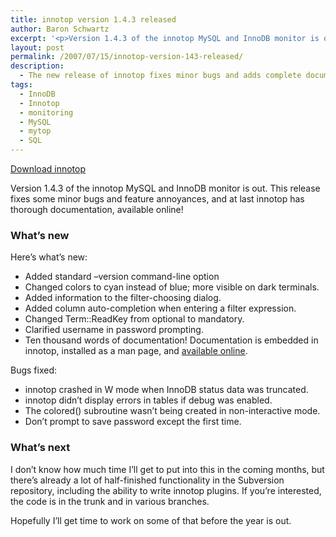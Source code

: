 ```yaml
---
title: innotop version 1.4.3 released
author: Baron Schwartz
excerpt: '<p>Version 1.4.3 of the innotop MySQL and InnoDB monitor is out.  This release fixes some minor bugs and feature annoyances, and at last innotop has thorough documentation, available online!</p>'
layout: post
permalink: /2007/07/15/innotop-version-143-released/
description:
  - The new release of innotop fixes minor bugs and adds complete documentation
tags:
  - InnoDB
  - Innotop
  - monitoring
  - MySQL
  - mytop
  - SQL
---
```

<p class="download">
  <a href="http://code.google.com/p/innotop/">Download innotop</a>
</p>

Version 1.4.3 of the innotop MySQL and InnoDB monitor is out. This release fixes some minor bugs and feature annoyances, and at last innotop has thorough documentation, available online!

### What&#8217;s new

Here&#8217;s what&#8217;s new:

*   Added standard &#8211;version command-line option
*   Changed colors to cyan instead of blue; more visible on dark terminals.
*   Added information to the filter-choosing dialog.
*   Added column auto-completion when entering a filter expression.
*   Changed Term::ReadKey from optional to mandatory.
*   Clarified username in password prompting.
*   Ten thousand words of documentation! Documentation is embedded in innotop, installed as a man page, and [available online][1].

Bugs fixed:

*   innotop crashed in W mode when InnoDB status data was truncated.
*   innotop didn&#8217;t display errors in tables if debug was enabled.
*   The colored() subroutine wasn&#8217;t being created in non-interactive mode.
*   Don&#8217;t prompt to save password except the first time.

### What&#8217;s next

I don&#8217;t know how much time I&#8217;ll get to put into this in the coming months, but there&#8217;s already a lot of half-finished functionality in the Subversion repository, including the ability to write innotop plugins. If you&#8217;re interested, the code is in the trunk and in various branches.

Hopefully I&#8217;ll get time to work on some of that before the year is out.

 [1]: http://code.google.com/p/innotop/documentation/